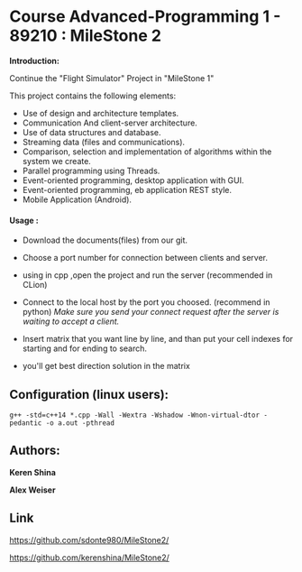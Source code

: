 # Course Advanced-Programming 1 - 89210 : MileStone 2 

**Introduction:**

Continue the "Flight Simulator" Project in "MileStone 1"

This project contains the following elements:
- Use of design and architecture templates.
- Communication
And client-server architecture.
- Use of data structures and database.
- Streaming data (files and communications).
- Comparison, selection and implementation of algorithms within the system we create.
- Parallel programming using Threads.
- Event-oriented programming, desktop application with GUI.
- Event-oriented programming, eb application REST style.
- Mobile Application (Android).

#### Usage :

- Download the documents(files) from our git.

- Choose a port number for connection between clients and server.

- using in cpp ,open the project and run the server (recommended in CLion)

- Connect to the local host by the port you choosed. (recommend in python)
*Make sure you send your connect request after the server is waiting to accept a client.* 

- Insert matrix that you want line by line, and than put your cell indexes for starting and for ending to search.

- you'll get best direction solution in the matrix

## Configuration (linux users):

```
g++ -std=c++14 *.cpp -Wall -Wextra -Wshadow -Wnon-virtual-dtor -pedantic -o a.out -pthread
```

## Authors:

**Keren Shina**

**Alex Weiser**

## Link

https://github.com/sdonte980/MileStone2/

https://github.com/kerenshina/MileStone2/
